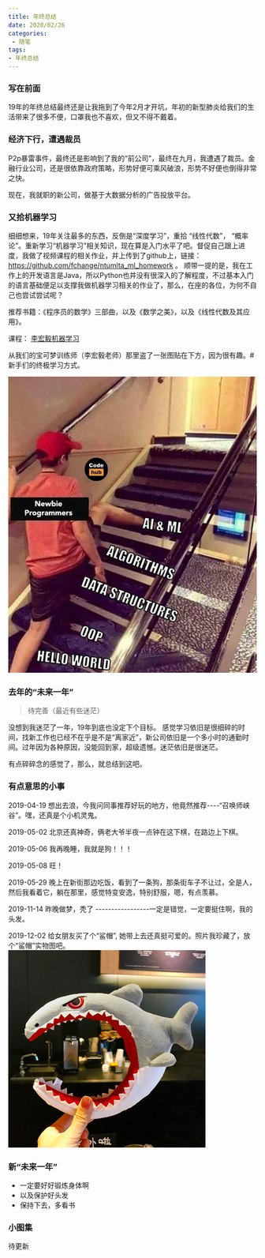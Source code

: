 ```yaml
---
title: 年终总结
date: 2020/02/26
categories: 
 - 随笔
tags: 
- 年终总结
---
```

### 写在前面

19年的年终总结最终还是让我拖到了今年2月才开坑，年初的新型肺炎给我们的生活带来了很多不便，口罩我也不喜欢，但又不得不戴着。

### 经济下行，遭遇裁员

P2p暴雷事件，最终还是影响到了我的“前公司”，最终在九月，我遭遇了裁员。金融行业公司，还是很依靠政府策略，形势好便可乘风破浪，形势不好便也倒得非常之快。

现在，我就职的新公司，做基于大数据分析的广告投放平台。

### 又拾机器学习

细细想来，19年关注最多的东西，反倒是“深度学习”，重拾 “线性代数”， “概率论”。重新学习“机器学习”相关知识，现在算是入门水平了吧。督促自己跟上进度，我做了视频课程的相关作业，并上传到了github上，链接：https://github.com/fchange/ntumlta_ml_homework 。
顺带一提的是，我在工作上的开发语言是Java，所以Python也并没有很深入的了解程度，不过基本入门的语言基础便足以支撑我做机器学习相关的作业了，那么，在座的各位，为何不自己也尝试尝试呢？


推荐书籍：《程序员的数学》三部曲，以及《数学之美》，以及《线性代数及其应用》。

课程： [李宏毅机器学习](https://www.bilibili.com/video/av10590361/?p=22)


从我们的宝可梦训练师（李宏毅老师）那里盗了一张图贴在下方，因为很有趣。#新手们的终极学习方式。

![](/blogimg/newbie_ai.png)

### 去年的“未来一年”

> 待完善（最近有些迷茫）

没想到我迷茫了一年，19年到底也没定下个目标。
感觉学习依旧是很细碎的时间，找新工作也已经不在乎是不是“离家近”，新公司依旧是一个多小时的通勤时间。过年因为各种原因，没能回到家，超级遗憾。迷茫依旧是很迷茫。

有点碎碎念的感觉了，那么，就总结到这吧。

### 有点意思的小事

2019-04-19 想出去浪，今我问同事推荐好玩的地方，他竟然推荐----“召唤师峡谷”。嘿，还真是个小机灵鬼。

2019-05-02 北京还真神奇，俩老大爷半夜一点钟在这下棋，在路边上下棋。

2019-05-06 我再晚睡，我就是狗！！！

2019-05-08 旺！

2019-05-29 晚上在新街那边吃饭，看到了一条狗，那条街车子不让过，全是人，然后我看着它，躺在那里，感觉特变安逸，特别舒服，嗯，有点羡慕。

2019-11-14 昨晚做梦，秃了 -----------------一定是错觉，一定要挺住啊，我的头发。

2019-12-02 给女朋友买了个“鲨帽”, 她带上去还真挺可爱的。照片我珍藏了，放个“鲨帽”实物图吧。
![](/blogimg/sha_mao.png)

### 新“未来一年”

 - 一定要好好锻炼身体啊
 - 以及保护好头发
 - 保持下去，多看书

### 小图集

待更新